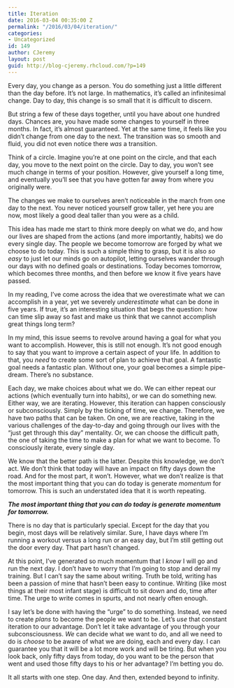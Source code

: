 ```yaml
---
title: Iteration
date: 2016-03-04 00:35:00 Z
permalink: "/2016/03/04/iteration/"
categories:
- Uncategorized
id: 149
author: CJeremy
layout: post
guid: http://blog-cjeremy.rhcloud.com/?p=149
---
```


Every day, you change as a person. You do something just a little different than the day before. It&#8217;s not large. In mathematics, it&#8217;s called an infinitesimal change. Day to day, this change is so small that it is difficult to discern.

But string a few of these days together, until you have about one hundred days. Chances are, you have made some changes to yourself in three months. In fact, it&#8217;s almost guaranteed. Yet at the same time, it feels like you didn&#8217;t change from one day to the next. The transition was so smooth and fluid, you did not even notice there _was_ a transition.

Think of a circle. Imagine you&#8217;re at one point on the circle, and that each day, you move to the next point on the circle. Day to day, you won&#8217;t see much change in terms of your position. However, give yourself a long time, and eventually you&#8217;ll see that you have gotten far away from where you originally were.

The changes we make to ourselves aren&#8217;t noticeable in the march from one day to the next. You never noticed yourself grow taller, yet here you are now, most likely a good deal taller than you were as a child.

This idea has made me start to think more deeply on what we do, and how our lives are shaped from the actions (and more importantly, habits) we do every single day. The people we become tomorrow are forged by what we choose to do today. This is such a simple thing to grasp, but it is also _so easy_ to just let our minds go on autopilot, letting ourselves wander through our days with no defined goals or destinations. Today becomes tomorrow, which becomes three months, and then before we know it five years have passed.

In my reading, I&#8217;ve come across the idea that we overestimate what we can accomplish in a year, yet we severely _underestimate_ what can be done in five years. If true, it&#8217;s an interesting situation that begs the question: how can time slip away so fast and make us think that we cannot accomplish great things long term?

In my mind, this issue seems to revolve around having a goal for what you want to accomplish. However, this is still not enough. It&#8217;s not good enough to say that you want to improve a certain aspect of your life. In addition to that, you _need_ to create some sort of plan to achieve that goal. A fantastic goal needs a fantastic plan. Without one, your goal becomes a simple pipe-dream. There&#8217;s no substance.

Each day, we make choices about what we do. We can either repeat our actions (which eventually turn into habits), or we can do something new. Either way, we are iterating. However, this iteration can happen consciously or subconsciously. Simply by the ticking of time, we change. Therefore, we have two paths that can be taken. On one, we are reactive, taking in the various challenges of the day-to-day and going through our lives with the &#8220;just get through this day&#8221; mentality. Or, we can choose the difficult path, the one of taking the time to make a plan for what we want to become. To consciously iterate, every single day.

We know that the better path is the latter. Despite this knowledge, we don&#8217;t act. We don&#8217;t think that today will have an impact on fifty days down the road. And for the most part, it won&#8217;t. However, what we don&#8217;t realize is that the most important thing that you can do today is generate _momentum_ for tomorrow. This is such an understated idea that it is worth repeating.

**_The most important thing that you can do today is generate momentum for tomorrow._**

There is no day that is particularly special. Except for the day that you begin, most days will be relatively similar. Sure, I have days where I&#8217;m running a workout versus a long run or an easy day, but I&#8217;m still getting out the door every day. That part hasn&#8217;t changed.

At this point, I&#8217;ve generated so much momentum that I _know_ I will go and run the next day. I don&#8217;t have to worry that I&#8217;m going to stop and derail my training. But I can&#8217;t say the same about writing. Truth be told, writing has been a passion of mine that hasn&#8217;t been easy to continue. Writing (like most things at their most infant stage) is difficult to sit down and do, time after time. The urge to write comes in spurts, and not nearly often enough.

I say let&#8217;s be done with having the &#8220;urge&#8221; to do something. Instead, we need to create _plans_ to become the people we want to be. Let&#8217;s _use_ that constant iteration to our advantage. Don&#8217;t let it take advantage of you through your subconsciousness. _We_ can decide what we want to do, and all we need to do is _choose_ to be aware of what we are doing, each and every day. I can guarantee you that it will be a lot more work and will be tiring. But when you look back, only fifty days from today, do you want to be the person that went and used those fifty days to his or her advantage? I&#8217;m betting you do.

It all starts with one step. One day. And then, extended beyond to infinity.